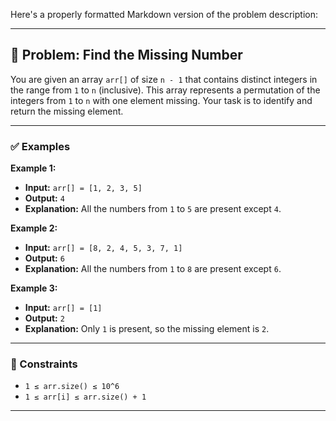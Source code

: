 Here's a properly formatted Markdown version of the problem description:

---

## 🧩 Problem: Find the Missing Number

You are given an array `arr[]` of size `n - 1` that contains distinct integers in the range from `1` to `n` (inclusive). This array represents a permutation of the integers from `1` to `n` with one element missing. Your task is to identify and return the missing element.

---

### ✅ Examples

**Example 1:**

- **Input:** `arr[] = [1, 2, 3, 5]`
- **Output:** `4`
- **Explanation:** All the numbers from `1` to `5` are present except `4`.

**Example 2:**

- **Input:** `arr[] = [8, 2, 4, 5, 3, 7, 1]`
- **Output:** `6`
- **Explanation:** All the numbers from `1` to `8` are present except `6`.

**Example 3:**

- **Input:** `arr[] = [1]`
- **Output:** `2`
- **Explanation:** Only `1` is present, so the missing element is `2`.

---

### 📌 Constraints

- `1 ≤ arr.size() ≤ 10^6`
- `1 ≤ arr[i] ≤ arr.size() + 1`

---

